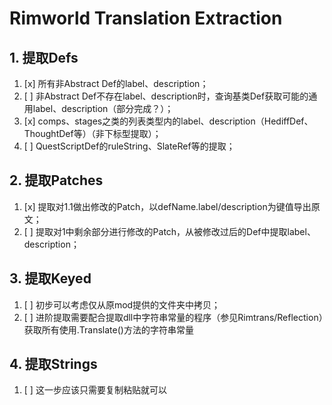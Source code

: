 # Rimworld Translation Extraction

## 1. 提取Defs
   1. [x] 所有非Abstract Def的label、description；
   2. [ ] 非Abstract Def不存在label、description时，查询基类Def获取可能的通用label、description（部分完成？）；
   3. [x] comps、stages之类的列表类型内的label、description（HediffDef、ThoughtDef等）（非下标型提取）；
   4. [ ] QuestScriptDef的ruleString、SlateRef等的提取；
## 2. 提取Patches
   1. [x] 提取对1.1做出修改的Patch，以defName.label/description为键值导出原文；
   2. [ ] 提取对1中剩余部分进行修改的Patch，从被修改过后的Def中提取label、description；
## 3. 提取Keyed
   1. [ ] 初步可以考虑仅从原mod提供的文件夹中拷贝；
   2. [ ] 进阶提取需要配合提取dll中字符串常量的程序（参见Rimtrans/Reflection）获取所有使用.Translate()方法的字符串常量
## 4. 提取Strings
   1. [ ] 这一步应该只需要复制粘贴就可以